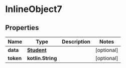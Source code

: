 
# InlineObject7

## Properties
Name | Type | Description | Notes
------------ | ------------- | ------------- | -------------
**data** | [**Student**](Student.md) |  |  [optional]
**token** | **kotlin.String** |  |  [optional]



